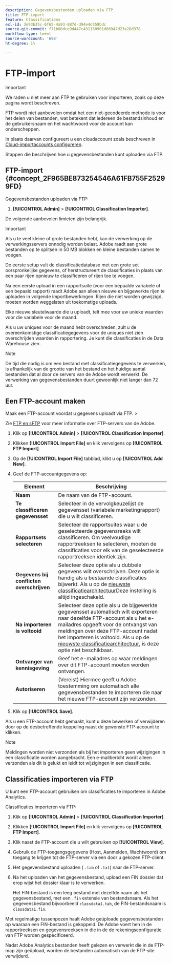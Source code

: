 ```yaml
---
description: Gegevensbestanden uploaden via FTP.
title: FTP-import
feature: Classifications
exl-id: 3e93b35c-6f65-4a93-887d-d94e4d359bdc
source-git-commit: f71b80dce9d447c431130901d86947d23e28d378
workflow-type: tm+mt
source-wordcount: '698'
ht-degree: 1%

---
```


# FTP-import

>[!IMPORTANT]
>
>We raden u niet meer aan FTP te gebruiken voor importeren, zoals op deze pagina wordt beschreven.
>
>FTP wordt niet aanbevolen omdat het een niet-gecodeerde methode is voor het delen van bestanden, wat betekent dat iedereen de bestandsinhoud en de gebruikersnaam en het wachtwoord voor de account kan onderscheppen.
>
>In plaats daarvan configureert u een cloudaccount zoals beschreven in [Cloud-importaccounts configureren](/help/components/locations/configure-import-accounts.md).

Stappen die beschrijven hoe u gegevensbestanden kunt uploaden via FTP.

## FTP-import {#concept_2F965BE873254546A61FB755F25299FD}

Gegevensbestanden uploaden via FTP:

1. **[!UICONTROL Admin]** > **[!UICONTROL Classification Importer]**.

De volgende aanbevolen limieten zijn belangrijk.

>[!IMPORTANT]
>
>Als u te veel kleine of grote bestanden hebt, kan de verwerking op de verwerkingsservers onnodig worden belast. Adobe raadt aan grote bestanden op te splitsen in 50 MB blokken en kleine bestanden samen te voegen.

De eerste setup vult de classificatiedatabase met een grote set oorspronkelijke gegevens, of herstructureert de classificaties in plaats van een paar rijen opnieuw te classificeren of rijen toe te voegen.

Na een eerste upload in een rapportsuite (voor een bepaalde variabele of een bepaald rapport) raadt Adobe aan alleen nieuwe en bijgewerkte rijen te uploaden in volgende importbewerkingen. Rijen die niet worden gewijzigd, moeten worden weggelaten uit toekomstige uploads.

Elke nieuwe sleutelwaarde die u uploadt, telt mee voor uw unieke waarden voor die variabele voor de maand.

Als u uw uniques voor de maand hebt overschreden, zult u de overeenkomstige classificatiegegevens voor de uniques niet zien overschrijden waarden in rapportering. Je kunt die classificaties in de Data Warehouse zien.

>[!NOTE]
>
>De tijd die nodig is om een bestand met classificatiegegevens te verwerken, is afhankelijk van de grootte van het bestand en het huidige aantal bestanden dat al door de servers van de Adobe wordt verwerkt. De verwerking van gegevensbestanden duurt gewoonlijk niet langer dan 72 uur.

## Een FTP-account maken

Maak een FTP-account voordat u gegevens uploadt via FTP. >

Zie [FTP en sFTP](/help/export/ftp-and-sftp/ftp-overview.md) voor meer informatie over FTP-servers van de Adobe.

1. Klik op **[!UICONTROL Admin]** > **[!UICONTROL Classification Importer]**.
1. Klikken **[!UICONTROL Import File]** en klik vervolgens op **[!UICONTROL FTP Import]**.
1. Op de **[!UICONTROL Import File]** tabblad, klikt u op **[!UICONTROL Add New]**.
1. Geef de FTP-accountgegevens op:

   | Element | Beschrijving |
   |---|---|
   | **Naam** | De naam van de FTP-account. |
   | **Te classificeren gegevensset** | Selecteer in de vervolgkeuzelijst de gegevensset (variabele marketingrapport) die u wilt classificeren. |
   | **Rapportsets selecteren** | Selecteer de rapportsuites waar u de geselecteerde gegevensreeks wilt classificeren. Om veelvoudige rapportreeksen te selecteren, moeten de classificaties voor elk van de geselecteerde rapportreeksen identiek zijn. |
   | **Gegevens bij conflicten overschrijven** | Selecteer deze optie als u dubbele gegevens wilt overschrijven. Deze optie is handig als u bestaande classificaties bijwerkt. Als u op de [nieuwste classificatiearchitectuur](../sets/overview.md)Deze instelling is altijd ingeschakeld. |
   | **Na importeren is voltooid** | Selecteer deze optie als u de bijgewerkte gegevensset automatisch wilt exporteren naar dezelfde FTP-account als u het e-mailadres opgeeft voor de ontvangst van meldingen over deze FTP-account nadat het importeren is voltooid. Als u op de [nieuwste classificatiearchitectuur](../sets/overview.md), is deze optie niet beschikbaar. |
   | **Ontvanger van kennisgeving** | Geef het e-mailadres op waar meldingen over dit FTP-account moeten worden ontvangen. |
   | **Autoriseren** | (Vereist) Hiermee geeft u Adobe toestemming om automatisch alle gegevensbestanden te importeren die naar het nieuwe FTP-account zijn verzonden. |

1. Klik op **[!UICONTROL Save]**.

Als u een FTP-account hebt gemaakt, kunt u deze bewerken of verwijderen door op de desbetreffende koppeling naast de gewenste FTP-account te klikken.

>[!NOTE]
>
>Meldingen worden niet verzonden als bij het importeren geen wijzigingen in een classificatie worden aangebracht. Een e-mailbericht wordt alleen verzonden als dit is gelukt en leidt tot wijzigingen in een classificatie.

## Classificaties importeren via FTP

U kunt een FTP-account gebruiken om classificaties te importeren in Adobe Analytics.

Classificaties importeren via FTP:

1. Klik op **[!UICONTROL Admin]** > **[!UICONTROL Classification Importer]**.
1. Klikken **[!UICONTROL Import File]** en klik vervolgens op **[!UICONTROL FTP Import]**.
1. Klik naast de FTP-account die u wilt gebruiken op **[!UICONTROL View]**.
1. Gebruik de FTP-toegangsgegevens (Host, Aanmelden, Wachtwoord) om toegang te krijgen tot de FTP-server via een door u gekozen FTP-client.
1. Het gegevensbestand uploaden ( `.tab` of `.txt`) naar de FTP-server.
1. Na het uploaden van het gegevensbestand, upload een FIN dossier dat erop wijst het dossier klaar is te verwerken.

   Het FIN-bestand is een leeg bestand met dezelfde naam als het gegevensbestand, met een `.fin` extensie van bestandsnaam. Als het gegevensbestand bijvoorbeeld `classdata1.tab`, de FIN-bestandsnaam is `classdata1.fin`.

Met regelmatige tussenpozen haalt Adobe geüploade gegevensbestanden op waaraan een FIN-bestand is gekoppeld. De Adobe voert hen in de rapportreeksen en gegevensreeksen in die in de de rekeningsconfiguratie van FTP worden gespecificeerd.

Nadat Adobe Analytics bestanden heeft gelezen en verwerkt die in de FTP-map zijn geüpload, worden de bestanden automatisch van de FTP-site verwijderd.
